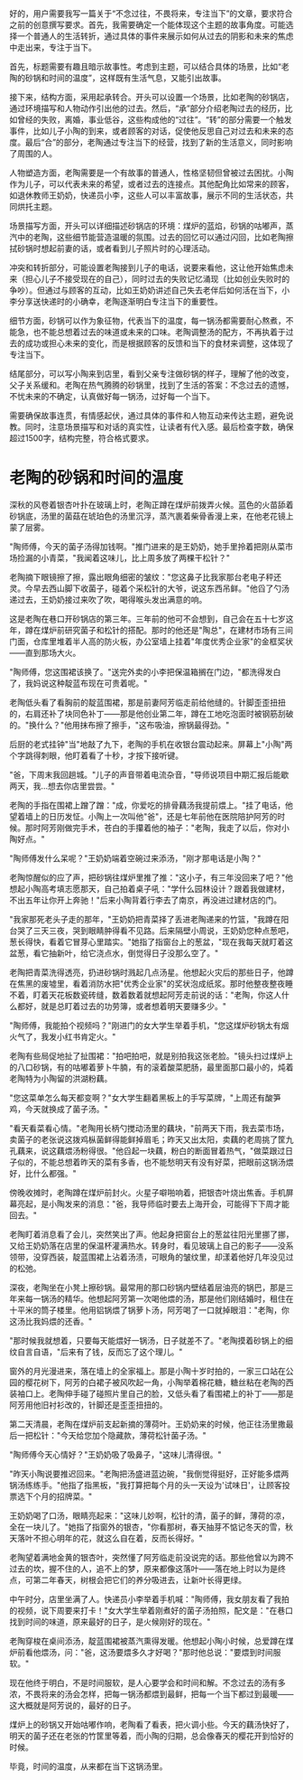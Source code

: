 <ReasoningChainRenderer>
好的，用户需要我写一篇关于“不念过往，不畏将来，专注当下”的文章，要求符合之前的创意撰写要求。首先，我需要确定一个能体现这个主题的故事角度。可能选择一个普通人的生活转折，通过具体的事件来展示如何从过去的阴影和未来的焦虑中走出来，专注于当下。

首先，标题需要有趣且暗示故事性。考虑到主题，可以结合具体的场景，比如“老陶的砂锅和时间的温度”，这样既有生活气息，又能引出故事。

接下来，结构方面，采用起承转合。开头可以设置一个场景，比如老陶的砂锅店，通过环境描写和人物动作引出他的过去。然后，“承”部分介绍老陶过去的经历，比如曾经的失败，离婚，事业低谷，这些构成他的“过往”。“转”的部分需要一个触发事件，比如儿子小陶的到来，或者顾客的对话，促使他反思自己对过去和未来的态度。最后“合”的部分，老陶通过专注当下的经营，找到了新的生活意义，同时影响了周围的人。

人物塑造方面，老陶需要是一个有故事的普通人，性格坚韧但曾被过去困扰。小陶作为儿子，可以代表未来的希望，或者过去的连接点。其他配角比如常来的顾客，如退休教师王奶奶，快递员小李，这些人可以丰富故事，展示不同的生活状态，共同烘托主题。

场景描写方面，开头可以详细描述砂锅店的环境：煤炉的蓝焰，砂锅的咕嘟声，蒸汽中的老陶，这些细节能营造温暖的氛围。过去的回忆可以通过闪回，比如老陶擦拭砂锅时想起前妻的话，或者看到儿子照片时的心理活动。

冲突和转折部分，可能设置老陶接到儿子的电话，说要来看他，这让他开始焦虑未来（担心儿子不接受现在的自己），同时过去的失败记忆涌现（比如创业失败时的争吵）。但通过与顾客的互动，比如王奶奶讲述自己失去老伴后如何活在当下，小李分享送快递时的小确幸，老陶逐渐明白专注当下的重要性。

细节方面，砂锅可以作为象征物，代表当下的温度，每一锅汤都需要耐心熬煮，不能急，也不能总想着过去的味道或未来的口味。老陶调整汤的配方，不再执着于过去的成功或担心未来的变化，而是根据顾客的反馈和当下的食材来调整，这体现了专注当下。

结尾部分，可以写小陶来到店里，看到父亲专注做砂锅的样子，理解了他的改变，父子关系缓和。老陶在热气腾腾的砂锅里，找到了生活的答案：不念过去的遗憾，不忧未来的不确定，认真做好每一锅汤，过好每一个当下。

需要确保故事连贯，有情感起伏，通过具体的事件和人物互动来传达主题，避免说教。同时，注意场景描写和对话的真实性，让读者有代入感。最后检查字数，确保超过1500字，结构完整，符合格式要求。

</ReasoningChainRenderer>



# 老陶的砂锅和时间的温度

深秋的风卷着银杏叶扑在玻璃上时，老陶正蹲在煤炉前拨弄火候。蓝色的火苗舔着砂锅底，汤里的菌菇在琥珀色的汤里沉浮，蒸汽裹着柴骨香漫上来，在他老花镜上蒙了层雾。

"陶师傅，今天的菌子汤得加钱啊。"推门进来的是王奶奶，她手里拎着把刚从菜市场捡漏的小青菜，"我闻着这味儿，比上周多放了两棵干松针？"

老陶摘下眼镜擦了擦，露出眼角细密的皱纹："您这鼻子比我家那台老电子秤还灵。今早去西山脚下收菌子，碰着个采松针的大爷，说这东西吊鲜。"他舀了勺汤递过去，王奶奶接过来吹了吹，喝得喉头发出满意的响。

这是老陶在巷口开砂锅店的第三年。三年前的他可不会想到，自己会在五十七岁这年，蹲在煤炉前研究菌子和松针的搭配。那时的他还是"陶总"，在建材市场有三间门面，仓库里堆着半人高的防火板，办公室墙上挂着"年度优秀企业家"的金框奖状——直到那场大火。

"陶师傅，您这围裙该换了。"送完外卖的小李把保温箱搁在门边，"都洗得发白了，我妈说这种靛蓝布现在可贵着呢。"

老陶低头看了看胸前的靛蓝围裙，那是前妻阿芳临走前给他缝的。针脚歪歪扭扭的，右肩还补了块同色补丁——那是他创业第二年，蹲在工地吃泡面时被钢筋刮破的。"换什么？"他用抹布擦了擦手，"这布吸油，擦锅最得劲。"

后厨的老式挂钟"当"地敲了九下，老陶的手机在收银台震动起来。屏幕上"小陶"两个字跳得刺眼，他盯着看了十秒，才按下接听键。

"爸，下周末我回趟城。"儿子的声音带着电流杂音，"导师说项目中期汇报后能歇两天，我...想去你店里尝尝。"

老陶的手指在围裙上蹭了蹭："成，你爱吃的排骨藕汤我提前煨上。"挂了电话，他望着墙上的日历发怔。小陶上一次叫他"爸"，还是七年前他在医院陪护阿芳的时候。那时阿芳刚做完手术，苍白的手攥着他的袖子："老陶，我走了以后，你对小陶好点。"

"陶师傅发什么呆呢？"王奶奶端着空碗过来添汤，"刚才那电话是小陶？"

老陶惊醒似的应了声，把砂锅往煤炉里推了推："这小子，有三年没回来了吧？"他想起小陶高考填志愿那天，自己拍着桌子吼："学什么园林设计？跟着我做建材，不出五年让你开上奔驰！"后来小陶背着行李去了南京，再没进过建材店的门。

"我家那死老头子走的那年，"王奶奶把青菜择了丢进老陶递来的竹篮，"我蹲在阳台哭了三天三夜，哭到眼睛肿得看不见路。后来隔壁小周说，王奶奶您种点葱吧，葱长得快，看着它冒芽心里踏实。"她指了指窗台上的葱盆，"现在我每天就盯着这盆葱，看它抽新叶，给它浇点水，倒觉得日子没那么空了。"

老陶把青菜洗得透亮，扔进砂锅时溅起几点汤星。他想起火灾后的那些日子，他蹲在焦黑的废墟里，看着消防水把"优秀企业家"的奖状泡成纸浆。那时他整夜整夜睡不着，盯着天花板数瓷砖缝，数着数着就想起阿芳走前说的话："老陶，你这人什么都好，就是总盯着过去的功劳簿，或者想着明天要赚多少。"

"陶师傅，我能拍个视频吗？"刚进门的女大学生举着手机，"您这煤炉砂锅太有烟火气了，我发小红书肯定火。"

老陶有些局促地扯了扯围裙："拍吧拍吧，就是别拍我这张老脸。"镜头扫过煤炉上的八口砂锅，有的咕嘟着萝卜牛腩，有的滚着酸菜肥肠，最里面那口最小的，炖着老陶特为小陶留的洪湖粉藕。

"您这菜单怎么每天都变啊？"女大学生翻着黑板上的手写菜牌，"上周还有酸笋鸡，今天就换成了菌子汤。"

"看天看菜看心情。"老陶用长柄勺搅动汤里的藕块，"前两天下雨，我去菜市场，卖菌子的老张说这拨鸡枞菌鲜得能鲜掉眉毛；昨天又出太阳，卖藕的老周挑了筐九孔藕来，说这藕煨汤粉得很。"他舀起一块藕，粉白的断面冒着热气，"做菜跟过日子似的，不能总想着昨天的菜有多香，也不能愁明天有没有好菜，把眼前这锅汤煨好，比什么都强。"

傍晚收摊时，老陶蹲在煤炉前封火。火星子噼啪响着，把银杏叶烧出焦香。手机屏幕亮起，是小陶发来的消息："爸，我导师临时要去上海开会，可能得下下周才能回去。"

老陶盯着消息看了会儿，突然笑出了声。他起身把窗台上的葱盆往阳光里挪了挪，又给王奶奶落在店里的保温杯灌满热水。转身时，看见玻璃上自己的影子——没系领带，没穿西装，靛蓝围裙上沾着汤渍，可眼角的皱纹里，却漾着他好几年没见过的松弛。

深夜，老陶坐在小凳上擦砂锅。最常用的那口砂锅内壁结着层油亮的锅巴，那是三年来每一锅汤的精华。他想起阿芳第一次喝他煨的汤，那是他们刚结婚时，租住在十平米的筒子楼里。他用铝锅煨了锅萝卜汤，阿芳喝了一口就掉眼泪："老陶，你这汤比我妈煨的还香。"

"那时候我就想着，只要每天能煨好一锅汤，日子就差不了。"老陶摸着砂锅上的细纹自言自语，"后来有了钱，反而忘了这个理儿。"

窗外的月光漫进来，落在墙上的全家福上。那是小陶十岁时拍的，一家三口站在公园的樱花树下，阿芳的白裙子被风吹起一角，小陶举着棉花糖，糖丝粘在老陶的西装袖口上。老陶伸手碰了碰照片里自己的脸，又低头看了看围裙上的补丁——那是阿芳用他旧衬衫改的，针脚还是歪歪扭扭的。

第二天清晨，老陶在煤炉前支起新摘的薄荷叶。王奶奶来的时候，他正往汤里撒最后一把松针："今天给您加个隐藏款，薄荷松针菌子汤。"

"陶师傅今天心情好？"王奶奶吸了吸鼻子，"这味儿清得很。"

"昨天小陶说要推迟回来。"老陶把汤盛进蓝边碗，"我倒觉得挺好，正好能多煨两锅汤练练手。"他指了指黑板，"我打算把每个月的头一天设为'试味日'，让顾客投票选下个月的招牌菜。"

王奶奶喝了口汤，眼睛亮起来："这味儿妙啊，松针的清，菌子的鲜，薄荷的凉，全在一块儿了。"她指了指窗外的银杏，"你看那树，春天抽芽不惦记冬天的雪，秋天落叶不担心明年的花，就这么自在着，反而长得好。"

老陶望着满地金黄的银杏叶，突然懂了阿芳临走前没说完的话。那些他曾以为跨不过去的坎，握不住的人，追不上的梦，原来都像这落叶——落在地上时以为是终点，可第二年春天，树根会把它们的养分吸进去，让新叶长得更绿。

中午时分，店里坐满了人。快递员小李举着手机喊："陶师傅，我女朋友看了我拍的视频，说下周要来打卡！"女大学生举着刚煮好的菌子汤拍照，配文是："在巷口找到时间的味道，原来最好的日子，是火候刚好的现在。"

老陶穿梭在桌间添汤，靛蓝围裙被蒸汽熏得发暖。他想起小陶小时候，总爱蹲在煤炉前看他煨汤，问："爸，这汤要煨多久才好喝？"那时他总说："要煨到时间服软。"

现在他终于明白，不是时间服软，是人心要学会和时间和解。不念过去的汤有多浓，不畏将来的汤会怎样，把每一锅汤都煨到最鲜，把每一个当下都过到最暖——这大概就是阿芳说的，最好的日子。

煤炉上的砂锅又开始咕嘟作响，老陶看了看表，把火调小些。今天的藕汤快好了，明天的菌子还在老张的竹筐里等着，而小陶的归期，总会像春天的樱花开到恰好的时候。

毕竟，时间的温度，从来都在当下这锅汤里。